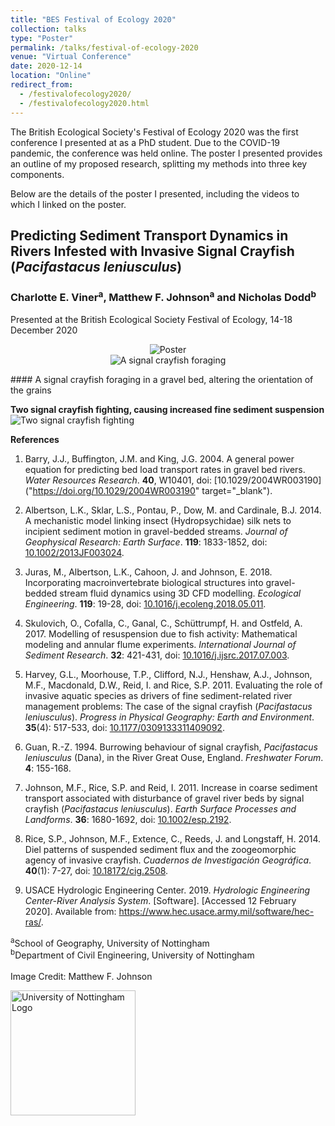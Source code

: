 ```yaml
---
title: "BES Festival of Ecology 2020"
collection: talks
type: "Poster"
permalink: /talks/festival-of-ecology-2020
venue: "Virtual Conference"
date: 2020-12-14
location: "Online"
redirect_from: 
  - /festivalofecology2020/
  - /festivalofecology2020.html
---
```


The British Ecological Society's Festival of Ecology 2020 was the first conference I presented at as a PhD student. Due to the COVID-19 pandemic, the conference was held online. The poster I presented provides an outline of my proposed research, splitting my methods into three key components.

Below are the details of the poster I presented, including the videos to which I linked on the poster.

## Predicting Sediment Transport Dynamics in Rivers Infested with Invasive Signal Crayfish (*Pacifastacus leniusculus*)
### Charlotte E. Viner<sup>a</sup>, Matthew F. Johnson<sup>a</sup> and Nicholas Dodd<sup>b</sup>

Presented at the British Ecological Society Festival of Ecology, 14-18 December 2020

<center><img src="https://charlotteviner.github.io/images/Charlotte Viner Poster FINAL.pdf" alt="Poster"></center>

<center><img src="https://charlotteviner.github.io/images/Digging.gif" alt="A signal crayfish foraging"></center>

#### A signal crayfish foraging in a gravel bed, altering the orientation of the grains

**Two signal crayfish fighting, causing increased fine sediment suspension**
<img src="https://charlotteviner.github.io/images/Fighting.gif" alt="Two signal crayfish fighting">

**References**

1. Barry, J.J., Buffington, J.M. and King, J.G. 2004. A general power equation for predicting bed load transport rates in gravel bed rivers. *Water Resources Research*. **40**, W10401, doi: [10.1029/2004WR003190]("https://doi.org/10.1029/2004WR003190" target="_blank").
 
2. Albertson, L.K., Sklar, L.S., Pontau, P., Dow, M. and Cardinale, B.J. 2014. A mechanistic model linking insect (Hydropsychidae) silk nets to incipient sediment motion in gravel-bedded streams. <i>Journal of Geophysical Research: Earth Surface</i>. <b>119</b>: 1833-1852, doi: <a href="https://doi.org/10.1002/2013JF003024" target="_blank">10.1002/2013JF003024</a>.

3. Juras, M., Albertson, L.K., Cahoon, J. and Johnson, E. 2018. Incorporating macroinvertebrate biological structures into gravel-bedded stream fluid dynamics using 3D CFD modelling. <i>Ecological Engineering</i>. <b>119</b>: 19-28, doi: <a href="https://doi.org/10.1016/j.ecoleng.2018.05.011" target="_blank">10.1016/j.ecoleng.2018.05.011</a>.

4. Skulovich, O., Cofalla, C., Ganal, C., Schüttrumpf, H. and Ostfeld, A. 2017. Modelling of resuspension due to fish activity: Mathematical modeling and annular flume experiments. <i>International Journal of Sediment Research</i>. <b>32</b>: 421-431, doi: <a href="https://doi.org/10.1016/j.ijsrc.2017.07.003" target="_blank">10.1016/j.ijsrc.2017.07.003</a>.

5. Harvey, G.L., Moorhouse, T.P., Clifford, N.J., Henshaw, A.J., Johnson, M.F., Macdonald, D.W., Reid, I. and Rice, S.P. 2011. Evaluating the role of invasive aquatic species as drivers of fine sediment-related river management problems: The case of the signal crayfish (<i>Pacifastacus leniusculus</i>). <i>Progress in Physical Geography: Earth and Environment</i>. <b>35</b>(4): 517-533, doi: <a href="https://doi.org/10.1177/0309133311409092" target="_blank">10.1177/0309133311409092</a>.

6. Guan, R.-Z. 1994. Burrowing behaviour of signal crayfish, <i>Pacifastacus leniusculus</i> (Dana), in the River Great Ouse, England. <i>Freshwater Forum</i>. <b>4</b>: 155-168.

7. Johnson, M.F., Rice, S.P. and Reid, I. 2011. Increase in coarse sediment transport associated with disturbance of gravel river beds by signal crayfish (<i>Pacifastacus leniusculus</i>). <i>Earth Surface Processes and Landforms</i>. <b>36</b>: 1680-1692, doi: <a href="https://doi.org/10.1002/esp.2192" target="_blank">10.1002/esp.2192</a>.

8. Rice, S.P., Johnson, M.F., Extence, C., Reeds, J. and Longstaff, H. 2014. Diel patterns of suspended sediment flux and the zoogeomorphic agency of invasive crayfish. <i>Cuadernos de Investigación Geográfica</i>. <b>40</b>(1): 7-27, doi: <a href="https://doi.org/10.18172/cig.2508" target="_blank">10.18172/cig.2508</a>.

9. USACE Hydrologic Engineering Center. 2019. <i>Hydrologic Engineering Center-River Analysis System</i>. [Software]. [Accessed 12 February 2020]. Available from: <a href="https://www.hec.usace.army.mil/software/hec-ras/" target="_blank">https://www.hec.usace.army.mil/software/hec-ras/</a>.
         
<sup>a</sup>School of Geography, University of Nottingham<br>
<sup>b</sup>Department of Civil Engineering, University of Nottingham<br>
<br>
Image Credit: Matthew F. Johnson

<img src="https://charlotteviner.github.io/images/UoN_Primary_Logo_RGB.png" width=200 alt="University of Nottingham Logo">
